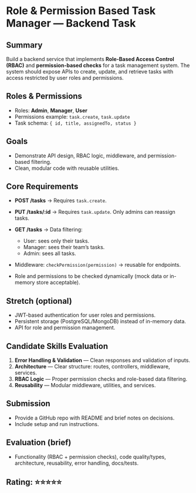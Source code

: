 # Role & Permission Based Task Manager — Backend Task

## Summary

Build a backend service that implements **Role-Based Access Control (RBAC)** and **permission-based checks** for a task management system. The system should expose APIs to create, update, and retrieve tasks with access restricted by user roles and permissions.

## Roles & Permissions

* Roles: **Admin**, **Manager**, **User**
* Permissions example: `task.create`, `task.update`
* Task schema: `{ id, title, assignedTo, status }`

## Goals

* Demonstrate API design, RBAC logic, middleware, and permission-based filtering.
* Clean, modular code with reusable utilities.

## Core Requirements

* **POST /tasks** → Requires `task.create`.
* **PUT /tasks/\:id** → Requires `task.update`. Only admins can reassign tasks.
* **GET /tasks** → Data filtering:

  * User: sees only their tasks.
  * Manager: sees their team’s tasks.
  * Admin: sees all tasks.
* Middleware: `checkPermission(permission)` → reusable for endpoints.
* Role and permissions to be checked dynamically (mock data or in-memory store acceptable).

## Stretch (optional)

* JWT-based authentication for user roles and permissions.
* Persistent storage (PostgreSQL/MongoDB) instead of in-memory data.
* API for role and permission management.

## Candidate Skills Evaluation

1. **Error Handling & Validation** — Clean responses and validation of inputs.
2. **Architecture** — Clear structure: routes, controllers, middleware, services.
3. **RBAC Logic** — Proper permission checks and role-based data filtering.
4. **Reusability** — Modular middleware, utilities, and services.

## Submission

* Provide a GitHub repo with README and brief notes on decisions.
* Include setup and run instructions.

## Evaluation (brief)

* Functionality (RBAC + permission checks), code quality/types, architecture, reusability, error handling, docs/tests.
## Rating: ⭐⭐⭐⭐⭐